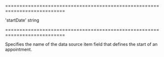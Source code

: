 <!--**
/*-------------------------------------------
    Auto-generated file. Do not modify.
-------------------------------------------

**-->
===========================================================================
<!--default-->'startDate'<!--/default-->
<!--type-->string<!--/type-->
===========================================================================

<!--shortDescription-->
Specifies the name of the data source item field that defines the start of an appointment.
<!--/shortDescription-->

<!--fullDescription-->

<!--/fullDescription-->